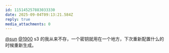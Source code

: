 ```yaml
---
id: 115145257883033330
date: 2025-09-04T09:13:21.584Z
reply: true
media_attachments: 0
---
```


[@sun](https://jiong.us/@sun) [@1900](https://social.1900.live/@1900) s3 的我从来不存，一个密钥就用在一个地方，下次重新配置什么的时候重新生成。

